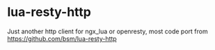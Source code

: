 # lua-resty-http

Just another http client for ngx_lua or openresty,
most code port from https://github.com/bsm/lua-resty-http








